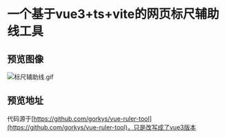 # 一个基于vue3+ts+vite的网页标尺辅助线工具

## 预览图像

![标尺辅助线.gif](https://upload-images.jianshu.io/upload_images/12792466-b910b0ac21305c52.gif?imageMogr2/auto-orient/strip)

## 预览地址


代码源于[https://github.com/gorkys/vue-ruler-tool](https://github.com/gorkys/vue-ruler-tool)，只是改写成了vue3版本

